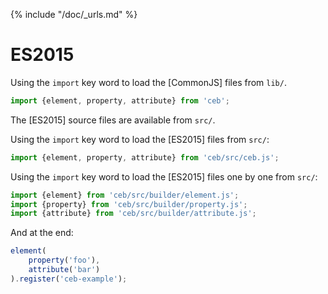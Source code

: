 {% include "/doc/_urls.md" %}
# ES2015

Using the `import` key word to load the [CommonJS] files from `lib/`.
```javascript
import {element, property, attribute} from 'ceb';
```

The [ES2015] source files are available from `src/`.

Using the `import` key word to load the [ES2015] files from `src/`:
```javascript
import {element, property, attribute} from 'ceb/src/ceb.js';
```

Using the `import` key word to load the [ES2015] files one by one from `src/`:
```javascript
import {element} from 'ceb/src/builder/element.js';
import {property} from 'ceb/src/builder/property.js';
import {attribute} from 'ceb/src/builder/attribute.js';
```

And at the end:
```javascript
element(
    property('foo'),
    attribute('bar')
).register('ceb-example');
```
